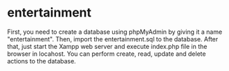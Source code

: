 # entertainment

First, you need to create a database using phpMyAdmin by giving it a name "entertainment".
Then, import the entertainment.sql to the database.
After that, just start the Xampp web server and execute index.php file in the browser in locahost.
You can perform create, read, update and delete actions to the database.
